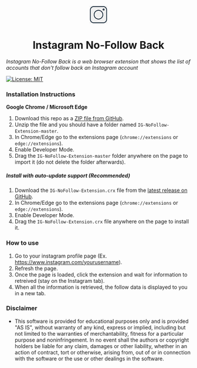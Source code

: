 <p align="center">
  <img src="https://github.com/abhigyank/IG-NoFollow-Extension/blob/main/icons/48x48.png" width="48" height="48"/>
</p>

<h1 align="center">Instagram No-Follow Back</h1>

*Instagram No-Follow Back is a web browser extension that shows the list of accounts that don't follow back an Instagram account*

[![License: MIT](https://img.shields.io/badge/License-MIT-yellow.svg)](https://opensource.org/licenses/MIT)

### Installation Instructions
**Google Chrome / Microsoft Edge** 

1. Download this repo as a [ZIP file from GitHub](https://github.com/abhigyank/IG-NoFollow-Extension/archive/main.zip).
1. Unzip the file and you should have a folder named `IG-NoFollow-Extension-master`.
1. In Chrome/Edge go to the extensions page (`chrome://extensions` or `edge://extensions`).
1. Enable Developer Mode.
1. Drag the `IG-NoFollow-Extension-master` folder anywhere on the page to import it (do not delete the folder afterwards).

##### Install with auto-update support (Recommended)

1. Download the `IG-NoFollow-Extension.crx` file from the [latest release on GitHub](https://github.com/abhigyank/IG-NoFollow-Extension/releases).
1. In Chrome/Edge go to the extensions page (`chrome://extensions` or `edge://extensions`).
1. Enable Developer Mode.
1. Drag the `IG-NoFollow-Extension.crx` file anywhere on the page to install it.

### How to use
1. Go to your instagram profile page (Ex. https://www.instagram.com/yourusername).
1. Refresh the page.
1. Once the page is loaded, click the extension and wait for information to retreived (stay on the Instagram tab).
1. When all the information is retrieved, the follow data is displayed to you in a new tab.

### Disclaimer
* This software is provided for educational purposes only and
is provided "AS IS", without warranty of any kind, express or
implied, including but not limited to the warranties of merchantability,
fitness for a particular purpose and noninfringement. In no event shall the
authors or copyright holders be liable for any claim, damages or other
liability, whether in an action of contract, tort or otherwise, arising from,
out of or in connection with the software or the use or other dealings in the
software.
